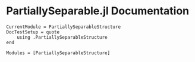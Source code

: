 # PartiallySeparable.jl Documentation



```@meta
CurrentModule = PartiallySeparableStructure
DocTestSetup = quote
    using .PartiallySeparableStructure
end
```


```@autodocs
Modules = [PartiallySeparableStructure]
```
